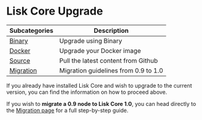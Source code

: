 # Lisk Core Upgrade

Subcategories | Description
--- | --- 
[Binary](binary/upgrade-binary.md) | Upgrade using Binary
[Docker](docker/upgrade-docker.md) | Upgrade your Docker image
[Source](source/upgrade-source.md) | Pull the latest content from Github
[Migration](migration/migration.md) | Migration guidelines from 0.9 to 1.0

If you already have installed Lisk Core and wish to upgrade to the current version, you can find the information on how to proceed above.

If you wish to **migrate a 0.9 node to Lisk Core 1.0**, you can head directly to the [Migration page](migration/migration.md) for a full step-by-step guide.
